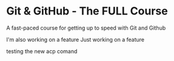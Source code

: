 # Git & GitHub - The FULL Course

A fast-paced course for getting up to speed with Git and Github

I'm also working on a feature
Just working on a feature

testing the new acp comand
